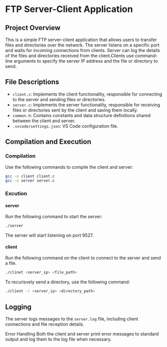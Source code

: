 # FTP Server-Client Application

## Project Overview

This is a simple FTP server-client application that allows users to transfer files and directories over the network. The server listens on a specific port and waits for incoming connections from clients. Server can log the details of the files and directories received from the client.Clients use command-line arguments to specify the server IP address and the file or directory to send.

## File Descriptions

- `client.c`: Implements the client functionality, responsible for connecting to the server and sending files or directories.
- `server.c`: Implements the server functionality, responsible for receiving files or directories sent by the client and saving them locally.
- `common.h`: Contains constants and data structure definitions shared between the client and server.
- `.vscode/settings.json`: VS Code configuration file.

## Compilation and Execution

### Compilation

Use the following commands to compile the client and server:

```sh
gcc -o client client.c
gcc -o server server.c
```

### Excution

#### server

Run the following command to start the server:

```sh
./server
```

The server will start listening on port 9527.

#### client

Run the following command on the client to connect to the server and send a file.

```sh
./clinet <server_ip> <file_path>
```

To recurisvely send a directory, use the following command:

```sh
./client -r <server_ip> <directory_path>
```

## Logging

The server logs messages to the `server.log` file, including client connections and file reception details.

Error Handling
Both the client and server print error messages to standard output and log them to the log file when necessary.
